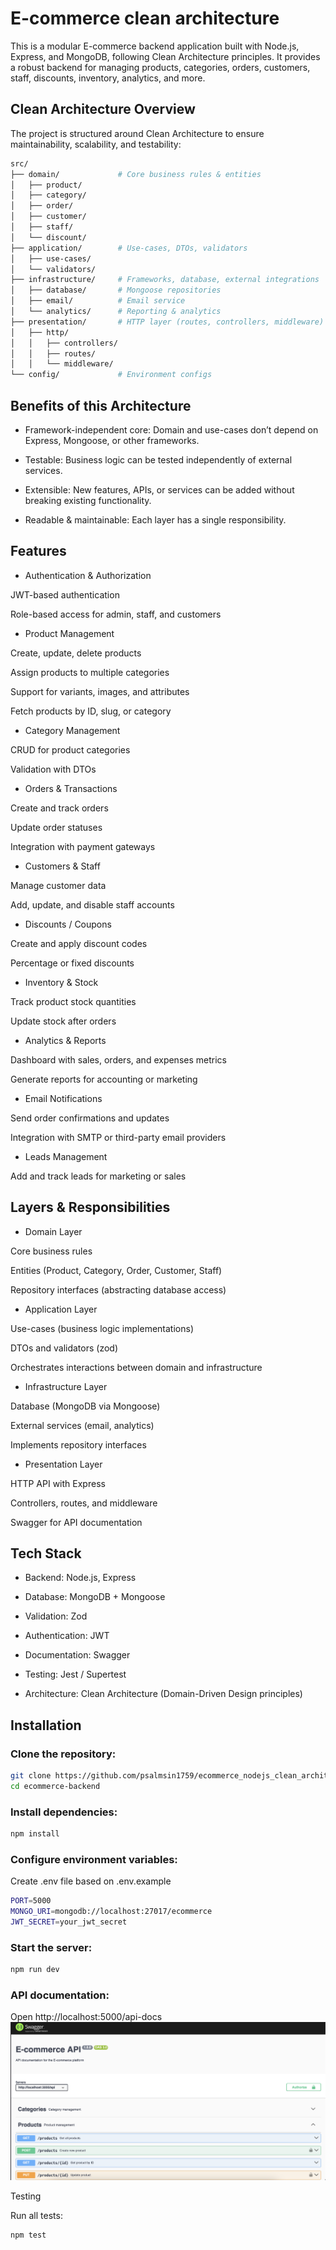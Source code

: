 # E-commerce clean architecture

This is a modular E-commerce backend application built with Node.js, Express, and MongoDB, following Clean Architecture principles.
It provides a robust backend for managing products, categories, orders, customers, staff, discounts, inventory, analytics, and more.


## Clean Architecture Overview

The project is structured around Clean Architecture to ensure maintainability, scalability, and testability:

```bash
src/
├── domain/             # Core business rules & entities
│   ├── product/
│   ├── category/
│   ├── order/
│   ├── customer/
│   ├── staff/
│   └── discount/
├── application/        # Use-cases, DTOs, validators
│   ├── use-cases/
│   └── validators/
├── infrastructure/     # Frameworks, database, external integrations
│   ├── database/       # Mongoose repositories
│   ├── email/          # Email service
│   └── analytics/      # Reporting & analytics
├── presentation/       # HTTP layer (routes, controllers, middleware)
│   ├── http/
│   │   ├── controllers/
│   │   ├── routes/
│   │   └── middleware/
└── config/             # Environment configs

```

## Benefits of this Architecture

- Framework-independent core: Domain and use-cases don’t depend on Express, Mongoose, or other frameworks.

- Testable: Business logic can be tested independently of external services.

- Extensible: New features, APIs, or services can be added without breaking existing functionality.

- Readable & maintainable: Each layer has a single responsibility.



## Features
- Authentication & Authorization

JWT-based authentication

Role-based access for admin, staff, and customers

- Product Management

Create, update, delete products

Assign products to multiple categories

Support for variants, images, and attributes

Fetch products by ID, slug, or category

- Category Management

CRUD for product categories

Validation with DTOs

- Orders & Transactions

Create and track orders

Update order statuses

Integration with payment gateways

- Customers & Staff

Manage customer data

Add, update, and disable staff accounts

- Discounts / Coupons

Create and apply discount codes

Percentage or fixed discounts

- Inventory & Stock

Track product stock quantities

Update stock after orders

- Analytics & Reports

Dashboard with sales, orders, and expenses metrics

Generate reports for accounting or marketing

- Email Notifications

Send order confirmations and updates

Integration with SMTP or third-party email providers

- Leads Management

Add and track leads for marketing or sales


## Layers & Responsibilities
- Domain Layer

Core business rules

Entities (Product, Category, Order, Customer, Staff)

Repository interfaces (abstracting database access)

- Application Layer

Use-cases (business logic implementations)

DTOs and validators (zod)

Orchestrates interactions between domain and infrastructure

- Infrastructure Layer

Database (MongoDB via Mongoose)

External services (email, analytics)

Implements repository interfaces

- Presentation Layer

HTTP API with Express

Controllers, routes, and middleware

Swagger for API documentation



## Tech Stack

- Backend: Node.js, Express

- Database: MongoDB + Mongoose

- Validation: Zod

- Authentication: JWT

- Documentation: Swagger

- Testing: Jest / Supertest

- Architecture: Clean Architecture (Domain-Driven Design principles)


## Installation

### Clone the repository:

```bash
git clone https://github.com/psalmsin1759/ecommerce_nodejs_clean_architecture.git
cd ecommerce-backend

```

### Install dependencies:

```bash
npm install
```

### Configure environment variables:
Create .env file based on .env.example
```bash
PORT=5000
MONGO_URI=mongodb://localhost:27017/ecommerce
JWT_SECRET=your_jwt_secret

```

### Start the server:
```bash
npm run dev

```

### API documentation:
Open http://localhost:5000/api-docs
![Swagger UI Screenshot](./docs/swagger.png)

Testing

Run all tests:

```bash
npm test

```